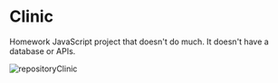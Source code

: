 # Clinic

Homework JavaScript project that doesn't do much. It doesn't have a database or APIs.

![repositoryClinic](https://github.com/user-attachments/assets/6085cfdc-4e6a-4adf-b2ee-97d82a0c9230)
